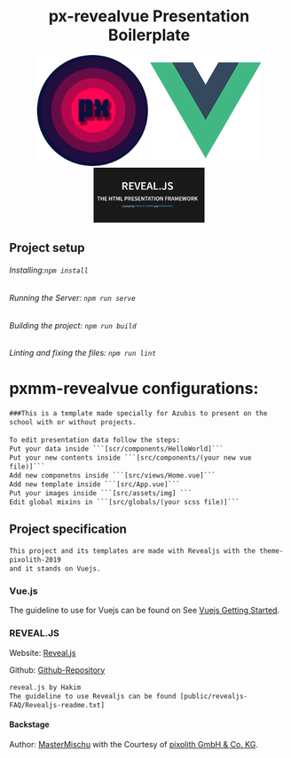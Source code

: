 
<h1  align="center">
px-revealvue Presentation Boilerplate
</h1>
<p align= "center">
<img src="src/assets/pixolithlogo.png" alt="px-vue-reveal" width="200"/>
<img src="src/assets/vuejslogo.png" alt="px-vue-reveal" width="200"/>
<img src="src/assets/revealjs.png" alt="px-vue-reveal" width="200"/>
</p>


## Project setup
###### Installing:```npm install```

###### Running the Server: ```npm run serve```

###### Building the project: ```npm run build```

###### Linting and fixing the files: ```npm run lint```

# pxmm-revealvue configurations:
```
###This is a template made specially for Azubis to present on the school with or without projects.

To edit presentation data follow the steps:
Put your data inside ```[scr/components/HelloWorld]```
Put your new contents inside ```[src/components/(your new vue file)]```
Add new componetns inside ```[src/views/Home.vue]```
Add new template inside ```[src/App.vue]```
Put your images inside ```[src/assets/img] ``` 
Edit global mixins in ```[src/globals/(your scss file)]```
```

## Project specification
```
This project and its templates are made with Revealjs with the theme-pixolith-2019 
and it stands on Vuejs.
```
### Vue.js
The guideline to use for Vuejs can be found on See [Vuejs Getting Started](https://cli.vuejs.org).

### REVEAL.JS
Website: [Reveal.js](https://revealjs.com/#/)

Github: [Github-Repository](https://github.com/hakimel/reveal.js)
 
```
reveal.js by Hakim
The guideline to use Revealjs can be found [public/revealjs-FAQ/Revealjs-readme.txt]
```
#### Backstage
Author: [MasterMischu](https://www.mastermischu.de) with the Courtesy of [pixolith GmbH & Co. KG](https://www.pixolith.de).

